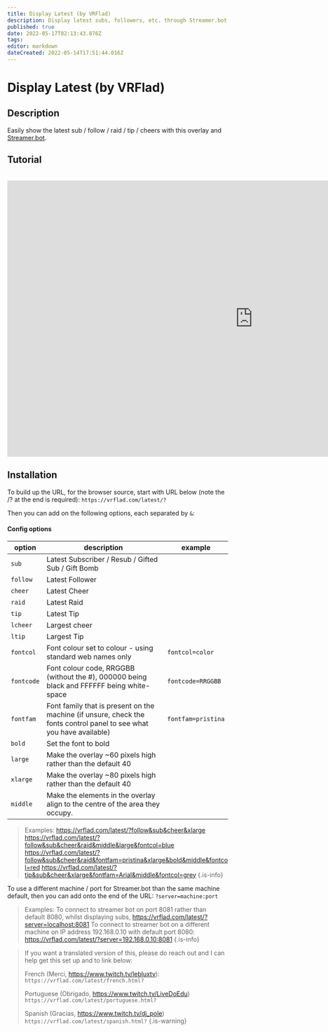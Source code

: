 ```yaml
---
title: Display Latest (by VRFlad)
description: Display latest subs, followers, etc. through Streamer.bot.
published: true
date: 2022-05-17T02:13:43.876Z
tags: 
editor: markdown
dateCreated: 2022-05-14T17:51:44.016Z
---
```


# Display Latest (by VRFlad)

## Description
Easily show the latest sub / follow / raid / tip / cheers with this overlay and [Streamer.bot](https://streamer.bot/).

## Tutorial
<br>
<iframe width="1120" height="630" src="https://www.youtube.com/embed/uRrAa_e_I-M" title="YouTube video player" frameborder="0" allow="accelerometer; autoplay; clipboard-write; encrypted-media; gyroscope; picture-in-picture" allowfullscreen></iframe>

## Installation
To build up the URL, for the browser source, start with URL below (note the /? at the end is required):
`https://vrflad.com/latest/?`

Then you can add on the following options, each separated by `&`:

#### Config options

| option             | description																											  | example                         |
|--------------------|------------------------------------------------------------------------------------------------------------------------|---------------------------------|
| `sub`				 | Latest Subscriber / Resub / Gifted Sub / Gift Bomb																	  |									|
| `follow`			 | Latest Follower																										  |									|
| `cheer`            | Latest Cheer																											  |									|
| `raid`			 | Latest Raid																											  |									|
| `tip`				 | Latest Tip																											  |								    |
| `lcheer`           | Largest cheer																										  |						            |
| `ltip`			 | Largest Tip																											  |						            |
| `fontcol`          | Font colour set to colour - using standard web names only															  | `fontcol=color`                 |
| `fontcode`         | Font colour code, RRGGBB (without the #), 000000 being black and FFFFFF being white-space							  | `fontcode=RRGGBB`               |
| `fontfam`          | Font family that is present on the machine (if unsure, check the fonts control panel to see what you have available)	  | `fontfam=pristina`              |
| `bold`			 | Set the font to bold																									  |								    |
| `large`			 | Make the overlay ~60 pixels high rather than the default 40															  |				                    |
| `xlarge`            | Make the overlay ~80 pixels high rather than the default 40															  |								    |
| `middle`			 | Make the elements in the overlay align to the centre of the area they occupy.                                          |							        |


>Examples:
>https://vrflad.com/latest/?follow&sub&cheer&xlarge
>https://vrflad.com/latest/?follow&sub&cheer&raid&middle&large&fontcol=blue
>https://vrflad.com/latest/?follow&sub&cheer&raid&fontfam=pristina&xlarge&bold&middle&fontcol=red
>https://vrflad.com/latest/?tip&sub&cheer&xlarge&fontfam=Arial&middle&fontcol=grey
{.is-info}


To use a different machine / port for Streamer.bot than the same machine default, then you can add onto the end of the URL: `?server=machine:port` 

>Examples:
>To connect to streamer bot on port 8081 rather than default 8080, whilst displaying subs, 
>https://vrflad.com/latest/?server=localhost:8081
>To connect to streamer bot on a different machine on IP address 192.168.0.10 with default port 8080:
>https://vrflad.com/latest/?server=192.168.0.10:8081
{.is-info}

>If you want a translated version of this, please do reach out and I can help get this set up and to link below:
>
>French (Merci,  https://www.twitch.tv/lebluxtv): 
`https://vrflad.com/latest/french.html?`
>
>Portuguese (Obrigado, https://www.twitch.tv/LiveDoEdu)
>`https://vrflad.com/latest/portuguese.html?`
>
>Spanish (Gracias, https://www.twitch.tv/dj_pole)
`https://vrflad.com/latest/spanish.html?`
{.is-warning}